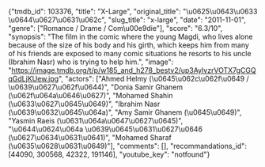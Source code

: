 {"tmdb_id": 103376, "title": "X-Large", "original_title": "\u0625\u0643\u0633 \u0644\u0627\u0631\u062c", "slug_title": "x-large", "date": "2011-11-01", "genre": ["Romance / Drame / Com\u00e9die"], "score": "6.3/10", "synopsis": "The film in the comic where the young Magdi, who lives alone because of the size of his body and his girth, which keeps him from many of his friends are exposed to many comic situations he resorts to his uncle (Ibrahim Nasr) who is trying to help him.", "image": "https://image.tmdb.org/t/p/w185_and_h278_bestv2/up3AylvzrVOTX7gCGQqGdLjKUew.jpg", "actors": ["Ahmed Helmy (\u0645\u062c\u062f\u0649 / \u0639\u0627\u062f\u0644)", "Donia Samir Ghanem (\u062f\u064a\u0646\u0627)", "Mohamed Shahin (\u0633\u0627\u0645\u0649)", "Ibrahim Nasr (\u0639\u0632\u0645\u064a)", "Amy Samir Ghanem (\u0645\u0649)", "Yasmin Raeis (\u0631\u064a\u0647\u0627\u0645)", "\u0644\u0624\u064a \u0639\u0645\u0631\u0627\u0646 (\u0627\u0634\u0631\u0641)", "Mohamed Sharaf (\u0635\u0628\u0631\u0649)"], "comments": [], "recommandations_id": [44090, 300568, 42322, 191146], "youtube_key": "notfound"}